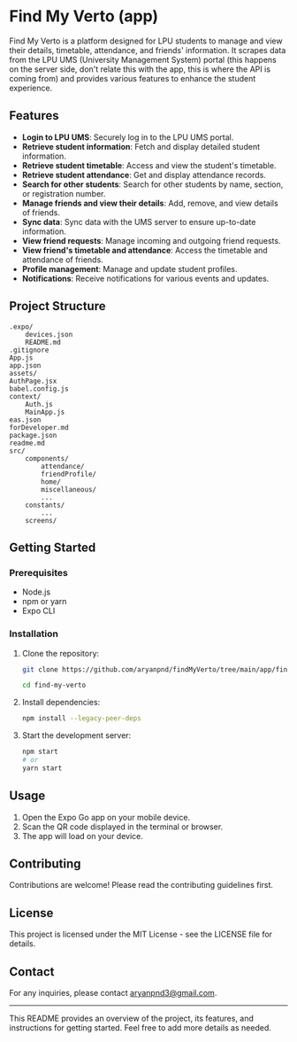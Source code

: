 # Find My Verto (app)

Find My Verto is a platform designed for LPU students to manage and view their details, timetable, attendance, and friends' information. It scrapes data from the LPU UMS (University Management System) portal (this happens on the server side, don't relate this with the app, this is where the API is coming from) and provides various features to enhance the student experience.

## Features

- **Login to LPU UMS**: Securely log in to the LPU UMS portal.
- **Retrieve student information**: Fetch and display detailed student information.
- **Retrieve student timetable**: Access and view the student's timetable.
- **Retrieve student attendance**: Get and display attendance records.
- **Search for other students**: Search for other students by name, section, or registration number.
- **Manage friends and view their details**: Add, remove, and view details of friends.
- **Sync data**: Sync data with the UMS server to ensure up-to-date information.
- **View friend requests**: Manage incoming and outgoing friend requests.
- **View friend's timetable and attendance**: Access the timetable and attendance of friends.
- **Profile management**: Manage and update student profiles.
- **Notifications**: Receive notifications for various events and updates.

## Project Structure

```
.expo/
	devices.json
	README.md
.gitignore
App.js
app.json
assets/
AuthPage.jsx
babel.config.js
context/
	Auth.js
	MainApp.js
eas.json
forDeveloper.md
package.json
readme.md
src/
	components/
		attendance/
		friendProfile/
		home/
		miscellaneous/
		...
	constants/
		...
	screens/
```

## Getting Started

### Prerequisites

- Node.js
- npm or yarn
- Expo CLI

### Installation

1. Clone the repository:
    ```sh
    git clone https://github.com/aryanpnd/findMyVerto/tree/main/app/findmyverto
    ```
    ```sh
    cd find-my-verto
    ```

2. Install dependencies:
    ```sh
    npm install --legacy-peer-deps
    ```

3. Start the development server:
    ```sh
    npm start
    # or
    yarn start
    ```

## Usage

1. Open the Expo Go app on your mobile device.
2. Scan the QR code displayed in the terminal or browser.
3. The app will load on your device.

## Contributing

Contributions are welcome! Please read the contributing guidelines first.

## License

This project is licensed under the MIT License - see the LICENSE file for details.

## Contact

For any inquiries, please contact [aryanpnd3@gmail.com](aryanpnd3@gmail.com).

---

This README provides an overview of the project, its features, and instructions for getting started. Feel free to add more details as needed.